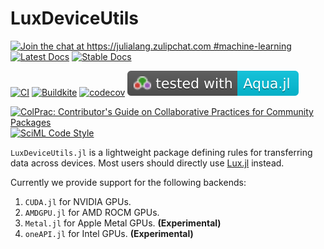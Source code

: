 # LuxDeviceUtils

[![Join the chat at https://julialang.zulipchat.com #machine-learning](https://img.shields.io/static/v1?label=Zulip&message=chat&color=9558b2&labelColor=389826)](https://julialang.zulipchat.com/#narrow/stream/machine-learning)
[![Latest Docs](https://img.shields.io/badge/docs-latest-blue.svg)](https://lux.csail.mit.edu/dev/api/Accelerator_Support/LuxDeviceUtils)
[![Stable Docs](https://img.shields.io/badge/docs-stable-blue.svg)](https://lux.csail.mit.edu/stable/api/Accelerator_Support/LuxDeviceUtils)

[![CI](https://github.com/LuxDL/LuxDeviceUtils.jl/actions/workflows/CI.yml/badge.svg)](https://github.com/LuxDL/LuxDeviceUtils.jl/actions/workflows/CI.yml)
[![Buildkite](https://badge.buildkite.com/b098d6387b2c69bd0ab684293ff66332047b219e1b8f9bb486.svg?branch=main)](https://buildkite.com/julialang/luxdeviceutils-dot-jl)
[![codecov](https://codecov.io/gh/LuxDL/LuxDeviceUtils.jl/branch/main/graph/badge.svg?token=1ZY0A2NPEM)](https://codecov.io/gh/LuxDL/LuxDeviceUtils.jl)
[![Aqua QA](https://raw.githubusercontent.com/JuliaTesting/Aqua.jl/master/badge.svg)](https://github.com/JuliaTesting/Aqua.jl)

[![ColPrac: Contributor's Guide on Collaborative Practices for Community Packages](https://img.shields.io/badge/ColPrac-Contributor's%20Guide-blueviolet)](https://github.com/SciML/ColPrac)
[![SciML Code Style](https://img.shields.io/static/v1?label=code%20style&message=SciML&color=9558b2&labelColor=389826)](https://github.com/SciML/SciMLStyle)

`LuxDeviceUtils.jl` is a lightweight package defining rules for transferring data across
devices. Most users should directly use [Lux.jl](https://lux.csail.mit.edu/) instead.

Currently we provide support for the following backends:

1. `CUDA.jl` for NVIDIA GPUs.
2. `AMDGPU.jl` for AMD ROCM GPUs.
3. `Metal.jl` for Apple Metal GPUs. **(Experimental)**
4. `oneAPI.jl` for Intel GPUs. **(Experimental)**
